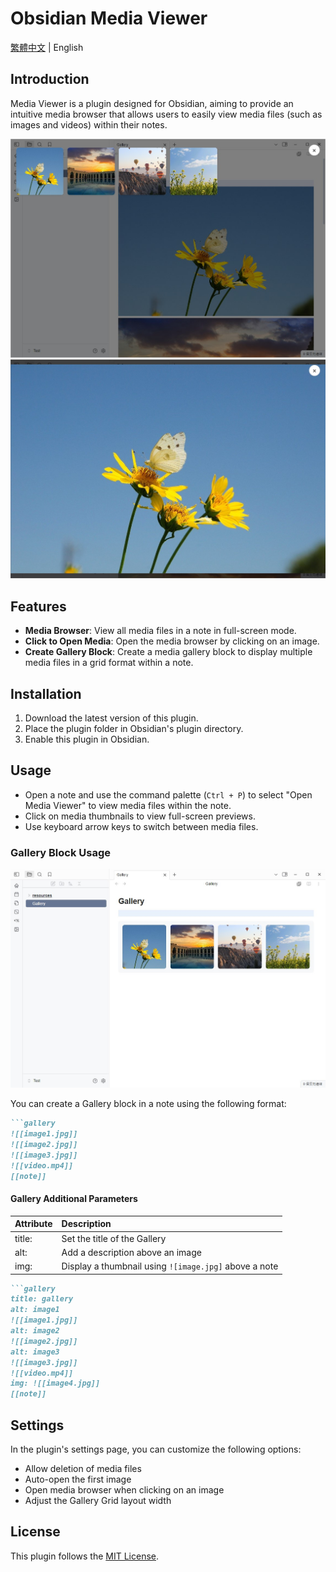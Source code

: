 
# Obsidian Media Viewer

[繁體中文](README_zhTW.md) | English

## Introduction

Media Viewer is a plugin designed for Obsidian, aiming to provide an intuitive media browser that allows users to easily view media files (such as images and videos) within their notes.

![demo1](demo1.jpg)
![demo2](demo2.jpg)

## Features

- **Media Browser**: View all media files in a note in full-screen mode.
- **Click to Open Media**: Open the media browser by clicking on an image.
- **Create Gallery Block**: Create a media gallery block to display multiple media files in a grid format within a note.

## Installation

1. Download the latest version of this plugin.
2. Place the plugin folder in Obsidian's plugin directory.
3. Enable this plugin in Obsidian.

## Usage

- Open a note and use the command palette (`Ctrl + P`) to select "Open Media Viewer" to view media files within the note.
- Click on media thumbnails to view full-screen previews.
- Use keyboard arrow keys to switch between media files.

### Gallery Block Usage

![demo3](demo3.jpg)

You can create a Gallery block in a note using the following format:

```markdown
```gallery
![[image1.jpg]]
![[image2.jpg]]
![[image3.jpg]]
![[video.mp4]]
[[note]]
```

#### Gallery Additional Parameters

| Attribute | Description |
| :----- | :-------------------------------- |
| title: | Set the title of the Gallery |
| alt: | Add a description above an image |
| img: | Display a thumbnail using `![image.jpg]` above a note |

```markdown
```gallery
title: gallery
alt: image1
![[image1.jpg]]
alt: image2
![[image2.jpg]]
alt: image3
![[image3.jpg]]
![[video.mp4]]
img: ![[image4.jpg]]
[[note]]
```

## Settings

In the plugin's settings page, you can customize the following options:

- Allow deletion of media files
- Auto-open the first image
- Open media browser when clicking on an image
- Adjust the Gallery Grid layout width

## License

This plugin follows the [MIT License](LICENSE).